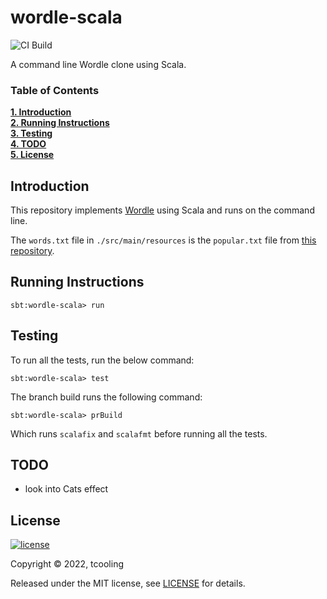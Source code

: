# wordle-scala

![CI Build](https://github.com/tcooling/wordle-scala/actions/workflows/scala.yml/badge.svg)

A command line Wordle clone using Scala.

### Table of Contents
**[1. Introduction](#introduction)**<br>
**[2. Running Instructions](#running-instructions)**<br>
**[3. Testing](#testing)**<br>
**[4. TODO](#todo)**<br>
**[5. License](#License)**<br>

## Introduction

This repository implements [Wordle](https://powerlanguage.co.uk/wordle/) using Scala and runs on the command line.

The `words.txt` file in `./src/main/resources` is the `popular.txt` file from [this repository](https://github.com/dolph/dictionary).

## Running Instructions

```shell
sbt:wordle-scala> run
```

## Testing

To run all the tests, run the below command:

```shell
sbt:wordle-scala> test
```

The branch build runs the following command:

```shell
sbt:wordle-scala> prBuild
```

Which runs `scalafix` and `scalafmt` before running all the tests.

## TODO
- look into Cats effect

## License

[![license](https://img.shields.io/github/license/mashape/apistatus.svg)](./LICENSE)

Copyright ©‎ 2022, tcooling

Released under the MIT license, see [LICENSE](./LICENSE) for details.
